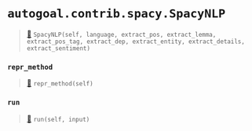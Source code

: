 # `autogoal.contrib.spacy.SpacyNLP`

> [📝](https://github.com/autogal/autogoal/blob/main/autogoal/contrib/spacy/_base.py#L9)
> `SpacyNLP(self, language, extract_pos, extract_lemma, extract_pos_tag, extract_dep, extract_entity, extract_details, extract_sentiment)`

### `repr_method`

> [📝](https://github.com/autogoal/autogoal/blob/main/autogoal/utils/__init__.py#L87)
> `repr_method(self)`

### `run`

> [📝](https://github.com/autogoal/autogoal/blob/main/autogoal/contrib/spacy/_base.py#L38)
> `run(self, input)`

